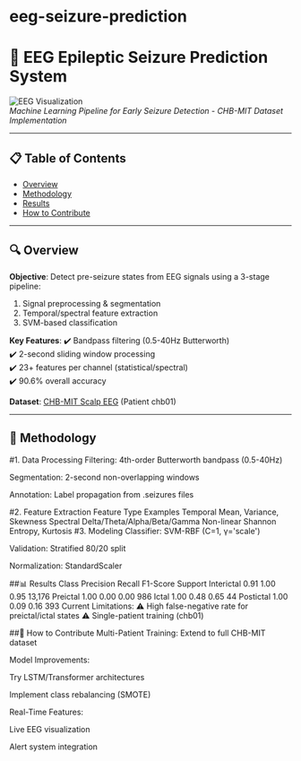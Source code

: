 # eeg-seizure-prediction
# 🧠 EEG Epileptic Seizure Prediction System

![EEG Visualization](https://example.com/eeg-banner.jpg)  
*Machine Learning Pipeline for Early Seizure Detection - CHB-MIT Dataset Implementation*

---

## 📋 Table of Contents
- [Overview](#-overview)
- [Methodology](#-methodology)
- [Results](#-results)
- [How to Contribute](#-how-to-contribute)


---

## 🔍 Overview
**Objective**: Detect pre-seizure states from EEG signals using a 3-stage pipeline:  
1. Signal preprocessing & segmentation
2. Temporal/spectral feature extraction
3. SVM-based classification

**Key Features**:
✔️ Bandpass filtering (0.5-40Hz Butterworth)  
✔️ 2-second sliding window processing  
✔️ 23+ features per channel (statistical/spectral)  
✔️ 90.6% overall accuracy  

**Dataset**: [CHB-MIT Scalp EEG](https://physionet.org/content/chbmit/1.0.0/) (Patient chb01)

---

## 🧠 Methodology

#1. Data Processing
Filtering: 4th-order Butterworth bandpass (0.5-40Hz)

Segmentation: 2-second non-overlapping windows

Annotation: Label propagation from .seizures files

#2. Feature Extraction
Feature Type	Examples
Temporal	Mean, Variance, Skewness
Spectral	Delta/Theta/Alpha/Beta/Gamma
Non-linear	Shannon Entropy, Kurtosis
#3. Modeling
Classifier: SVM-RBF (C=1, γ='scale')

Validation: Stratified 80/20 split

Normalization: StandardScaler

##📊 Results
Class	Precision	Recall	F1-Score	Support
Interictal	0.91	1.00	0.95	13,176
Preictal	1.00	0.00	0.00	986
Ictal	1.00	0.48	0.65	44
Postictal	1.00	0.09	0.16	393
Current Limitations:
⚠️ High false-negative rate for preictal/ictal states
⚠️ Single-patient training (chb01)

##🤝 How to Contribute
Multi-Patient Training: Extend to full CHB-MIT dataset

Model Improvements:

Try LSTM/Transformer architectures

Implement class rebalancing (SMOTE)

Real-Time Features:

Live EEG visualization

Alert system integration
